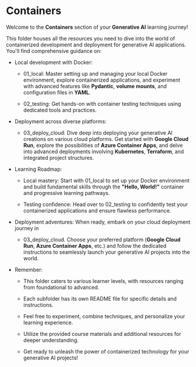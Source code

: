# Containers

Welcome to the **Containers** section of your **Generative AI** learning journey!

This folder houses all the resources you need to dive into the world of containerized development and deployment for generative AI applications. You'll find comprehensive guidance on:

* Local development with Docker:

    * 01_local: Master setting up and managing your local Docker environment, explore containerized applications, and experiment with advanced features like **Pydantic**, **volume mounts**, and configuration files in **YAML**.

    * 02_testing: Get hands-on with container testing techniques using dedicated tools and practices.

* Deployment across diverse platforms:

    * 03_deploy_cloud: Dive deep into deploying your generative AI creations on various cloud platforms. Get started with **Google Cloud Run**, explore the possibilities of **Azure Container Apps**, and delve into advanced deployments involving **Kubernetes**, **Terraform**, and integrated project structures.

* Learning Roadmap:

    * Local mastery: Start with 01_local to set up your Docker environment and build fundamental skills through the **"Hello, World!"** container and progressive learning pathways.

    * Testing confidence: Head over to 02_testing to confidently test your containerized applications and ensure flawless performance.

* Deployment adventures: When ready, embark on your cloud deployment journey in 

    * 03_deploy_cloud. Choose your preferred platform (**Google Cloud Run**, **Azure Container Apps**, etc.) and follow the dedicated instructions to seamlessly launch your generative AI projects into the world.

* Remember:

    * This folder caters to various learner levels, with resources ranging from foundational to advanced.

    * Each subfolder has its own README file for specific details and instructions.

    * Feel free to experiment, combine techniques, and personalize your learning experience.

    * Utilize the provided course materials and additional resources for deeper understanding.

    * Get ready to unleash the power of containerized technology for your generative AI projects!